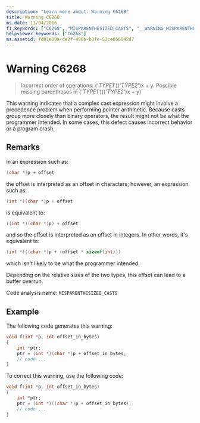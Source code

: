 ```yaml
---
description: "Learn more about: Warning C6268"
title: Warning C6268
ms.date: 11/04/2016
f1_keywords: ["C6268", "MISPARENTHESIZED_CASTS", "__WARNING_MISPARENTHESIZED_CASTS"]
helpviewer_keywords: ["C6268"]
ms.assetid: fd81e00a-de2f-498b-b3fe-53ce056042d7
---
```

# Warning C6268

> Incorrect order of operations: ('*TYPE1*')('*TYPE2*')x + y. Possible missing parentheses in ('*TYPE1*')(('*TYPE2*')x + y)

This warning indicates that a complex cast expression might involve a precedence problem when performing pointer arithmetic. Because casts group more closely than binary operators, the result might not be what the programmer intended. In some cases, this defect causes incorrect behavior or a program crash.

## Remarks

In an expression such as:

```cpp
(char *)p + offset
```

the offset is interpreted as an offset in characters; however, an expression such as:

```cpp
(int *)(char *)p + offset
```

is equivalent to:

```cpp
((int *)(char *)p) + offset
```

and so the offset is interpreted as an offset in integers. In other words, it's equivalent to:

```cpp
(int *)((char *)p + (offset * sizeof(int)))
```

which isn't likely to be what the programmer intended.

Depending on the relative sizes of the two types, this offset can lead to a buffer overrun.

Code analysis name: `MISPARENTHESIZED_CASTS`

## Example

The following code generates this warning:

```cpp
void f(int *p, int offset_in_bytes)
{
    int *ptr;
    ptr = (int *)(char *)p + offset_in_bytes;
    // code ...
}
```

To correct this warning, use the following code:

```cpp
void f(int *p, int offset_in_bytes)
{
    int *ptr;
    ptr = (int *)((char *)p + offset_in_bytes);
    // code ...
}
```
